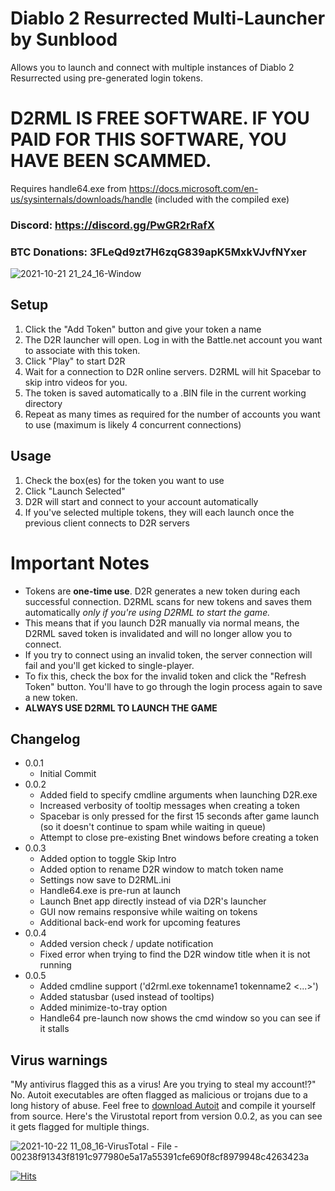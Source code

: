 # Diablo 2 Resurrected Multi-Launcher by Sunblood

Allows you to launch and connect with multiple instances of Diablo 2 Resurrected using pre-generated login tokens.

# D2RML IS FREE SOFTWARE. IF YOU PAID FOR THIS SOFTWARE, YOU HAVE BEEN SCAMMED.

Requires handle64.exe from https://docs.microsoft.com/en-us/sysinternals/downloads/handle (included with the compiled exe)

### Discord: https://discord.gg/PwGR2rRafX

### BTC Donations: 3FLeQd9zt7H6zqG839apK5MxkVJvfNYxer

![2021-10-21 21_24_16-Window](https://user-images.githubusercontent.com/6067956/138388188-6e7b3dec-b07a-4036-99a5-b180348a4b75.png)

## Setup
1. Click the "Add Token" button and give your token a name
2. The D2R launcher will open. Log in with the Battle.net account you want to associate with this token.
3. Click "Play" to start D2R
4. Wait for a connection to D2R online servers. D2RML will hit Spacebar to skip intro videos for you.
5. The token is saved automatically to a .BIN file in the current working directory
6. Repeat as many times as required for the number of accounts you want to use (maximum is likely 4 concurrent connections)

## Usage
1. Check the box(es) for the token you want to use
2. Click "Launch Selected"
3. D2R will start and connect to your account automatically
4. If you've selected multiple tokens, they will each launch once the previous client connects to D2R servers

# Important Notes
* Tokens are **one-time use**. D2R generates a new token during each successful connection. D2RML scans for new tokens and saves them automatically *only if you're using D2RML to start the game.*
* This means that if you launch D2R manually via normal means, the D2RML saved token is invalidated and will no longer allow you to connect.
* If you try to connect using an invalid token, the server connection will fail and you'll get kicked to single-player.
* To fix this, check the box for the invalid token and click the "Refresh Token" button. You'll have to go through the login process again to save a new token.
* **ALWAYS USE D2RML TO LAUNCH THE GAME**

## Changelog
* 0.0.1
  -   Initial Commit
* 0.0.2
  -   Added field to specify cmdline arguments when launching D2R.exe  
  -   Increased verbosity of tooltip messages when creating a token  
  -   Spacebar is only pressed for the first 15 seconds after game launch (so it doesn't continue to spam while waiting in queue)  
  -   Attempt to close pre-existing Bnet windows before creating a token
* 0.0.3
  -   Added option to toggle Skip Intro
  -   Added option to rename D2R window to match token name
  -   Settings now save to D2RML.ini
  -   Handle64.exe is pre-run at launch
  -   Launch Bnet app directly instead of via D2R's launcher
  -   GUI now remains responsive while waiting on tokens
  -   Additional back-end work for upcoming features
* 0.0.4
  -   Added version check / update notification
  -   Fixed error when trying to find the D2R window title when it is not running
* 0.0.5
  -   Added cmdline support ('d2rml.exe tokenname1 tokenname2 <...>')
  -   Added statusbar (used instead of tooltips)
  -   Added minimize-to-tray option
  -   Handle64 pre-launch now shows the cmd window so you can see if it stalls
   
## Virus warnings
"My antivirus flagged this as a virus! Are you trying to steal my account!?"  
No. Autoit executables are often flagged as malicious or trojans due to a long history of abuse. Feel free to [download Autoit](https://www.autoitscript.com/site/autoit/downloads/) and compile it yourself from source. Here's the Virustotal report from version 0.0.2, as you can see it gets flagged for multiple things.

![2021-10-22 11_08_16-VirusTotal - File - 00238f91343f8191c977980e5a17a55391cfe690f8cf8979948c4263423a](https://user-images.githubusercontent.com/6067956/138488135-dcb08250-b4ec-4163-8b09-27cccc2ff651.png)

[![Hits](https://hits.seeyoufarm.com/api/count/incr/badge.svg?url=https%3A%2F%2Fgithub.com%2FSunblood%2FD2RML&count_bg=%2379C83D&title_bg=%23555555&icon=&icon_color=%23E7E7E7&title=hits&edge_flat=false)](https://hits.seeyoufarm.com)
